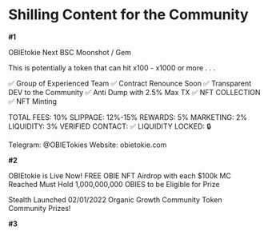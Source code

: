# Shilling Content for the Community

**#1**

OBIEtokie
Next BSC Moonshot / Gem

This is potentially a token that can hit x100 - x1000 or more . . .

✅ Group of Experienced Team
✅ Contract Renounce Soon
✅ Transparent DEV to the Community 
✅ Anti Dump with 2.5% Max TX
✅ NFT COLLECTION
✅ NFT Minting

TOTAL FEES:                  10%
SLIPPAGE:                       12%-15%
REWARDS:                      5%
MARKETING:                  2%
LIQUIDITY:                      3%
VERIFIED CONTACT: ✅
LIQUIDITY LOCKED:  🔒

Telegram: @OBIETokies
Website: obietokie.com

**#2**

OBIEtokie is Live Now!
FREE OBIE NFT Airdrop with each $100k MC Reached
Must Hold 1,000,000,000 OBIES to be Eligible for Prize

Stealth Launched 02/01/2022
Organic Growth Community Token
Community Prizes!

**#3**
